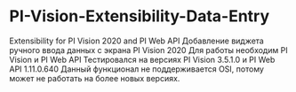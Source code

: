 # PI-Vision-Extensibility-Data-Entry
Extensibility for PI Vision 2020 and PI Web API
Добавление виджета ручного ввода данных с экрана PI Vision 2020
Для работы необходим PI Vision и PI Web API
Тестировался на версиях PI Vision 3.5.1.0 и PI Web API 1.11.0.640
Данный функционал не поддерживается OSI, потому может не работать на более новых версиях.
